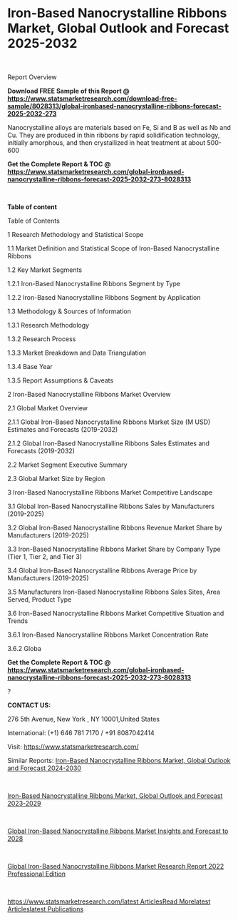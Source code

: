 <h1>Iron-Based Nanocrystalline Ribbons Market, Global Outlook and Forecast 2025-2032</h1><br/><p>Report Overview</p>
 
 
 
 <p><strong>Download FREE Sample of this Report @ <a href="https://www.statsmarketresearch.com/download-free-sample/8028313/global-ironbased-nanocrystalline-ribbons-forecast-2025-2032-273">https://www.statsmarketresearch.com/download-free-sample/8028313/global-ironbased-nanocrystalline-ribbons-forecast-2025-2032-273</a></strong></p>
 
 
 
 <p>Nanocrystalline alloys are materials based on Fe, Si and B as well as Nb and Cu. They are produced in thin ribbons by rapid solidification technology, initially amorphous, and then crystallized in heat treatment at about 500-600</p>
 
 
 
 <div><b>Get the Complete Report & TOC @ <a href="https://www.statsmarketresearch.com/global-ironbased-nanocrystalline-ribbons-forecast-2025-2032-273-8028313">https://www.statsmarketresearch.com/global-ironbased-nanocrystalline-ribbons-forecast-2025-2032-273-8028313</a></b></div>
 
 
 
 <p><br />
 
 <b>Table of content</b></p>
 
 
 
 <p>Table of Contents<br />
 
 1 Research Methodology and Statistical Scope<br />
 
 1.1 Market Definition and Statistical Scope of Iron-Based Nanocrystalline Ribbons<br />
 
 1.2 Key Market Segments<br />
 
 1.2.1 Iron-Based Nanocrystalline Ribbons Segment by Type<br />
 
 1.2.2 Iron-Based Nanocrystalline Ribbons Segment by Application<br />
 
 1.3 Methodology & Sources of Information<br />
 
 1.3.1 Research Methodology<br />
 
 1.3.2 Research Process<br />
 
 1.3.3 Market Breakdown and Data Triangulation<br />
 
 1.3.4 Base Year<br />
 
 1.3.5 Report Assumptions & Caveats<br />
 
 2 Iron-Based Nanocrystalline Ribbons Market Overview<br />
 
 2.1 Global Market Overview<br />
 
 2.1.1 Global Iron-Based Nanocrystalline Ribbons Market Size (M USD) Estimates and Forecasts (2019-2032)<br />
 
 2.1.2 Global Iron-Based Nanocrystalline Ribbons Sales Estimates and Forecasts (2019-2032)<br />
 
 2.2 Market Segment Executive Summary<br />
 
 2.3 Global Market Size by Region<br />
 
 3 Iron-Based Nanocrystalline Ribbons Market Competitive Landscape<br />
 
 3.1 Global Iron-Based Nanocrystalline Ribbons Sales by Manufacturers (2019-2025)<br />
 
 3.2 Global Iron-Based Nanocrystalline Ribbons Revenue Market Share by Manufacturers (2019-2025)<br />
 
 3.3 Iron-Based Nanocrystalline Ribbons Market Share by Company Type (Tier 1, Tier 2, and Tier 3)<br />
 
 3.4 Global Iron-Based Nanocrystalline Ribbons Average Price by Manufacturers (2019-2025)<br />
 
 3.5 Manufacturers Iron-Based Nanocrystalline Ribbons Sales Sites, Area Served, Product Type<br />
 
 3.6 Iron-Based Nanocrystalline Ribbons Market Competitive Situation and Trends<br />
 
 3.6.1 Iron-Based Nanocrystalline Ribbons Market Concentration Rate<br />
 
 3.6.2 Globa</p>
 
 
 
 <div><b>Get the Complete Report & TOC @ <a href="https://www.statsmarketresearch.com/global-ironbased-nanocrystalline-ribbons-forecast-2025-2032-273-8028313">https://www.statsmarketresearch.com/global-ironbased-nanocrystalline-ribbons-forecast-2025-2032-273-8028313</a></b></div>
 
 
 
 <p>? </p>
 
 
 
 <p><b>CONTACT US:</b><br />
 
 276 5th Avenue, New York , NY 10001,United States<br />
 
 International: (+1) 646 781 7170 / +91 8087042414<br />
 
 Visit: <a href="https://www.statsmarketresearch.com/">https://www.statsmarketresearch.com/</a><br />
 
 Similar Reports: <a href="https://www.statsmarketresearch.com/global-ironbased-nanocrystalline-ribbons-forecast-2025-2032-273-8028313">Iron-Based Nanocrystalline Ribbons Market, Global Outlook and Forecast 2024-2030</a><br />
 
 <br />
 
 <a href="https://www.statsmarketresearch.com/global-ironbased-nanocrystalline-ribbons-forecast-2025-2032-273-8028313">Iron-Based Nanocrystalline Ribbons Market, Global Outlook and Forecast 2023-2029</a><br />
 
 <br />
 
 <a href="https://www.statsmarketresearch.com/global-ironbased-nanocrystalline-ribbons-forecast-2025-2032-273-8028313">Global Iron-Based Nanocrystalline Ribbons Market Insights and Forecast to 2028</a><br />
 
 <br />
 
 <a href="https://www.statsmarketresearch.com/global-ironbased-nanocrystalline-ribbons-forecast-2025-2032-273-8028313">Global Iron-Based Nanocrystalline Ribbons Market Research Report 2022 Professional Edition</a><br />
 
 <br />
 
 <a href="https://gyeongbokgung.com">https://www.statsmarketresearch.com/</a><a href="https://hallyeomaritime.com">latest Articles</a><a href="https://jingwansa.com">Read More</a><a href="https://nguoiviet.jp/">latest Articles</a><a href="https://www.intelmarketresearch.com/">latest Publications</a></p>